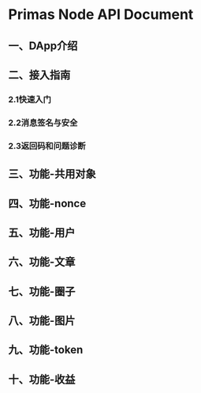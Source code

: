 # Primas Node API Document 
 
## 一、DApp介绍
## 二、接入指南
### 2.1快速入门
### 2.2消息签名与安全
### 2.3返回码和问题诊断
## 三、功能-共用对象
## 四、功能-nonce
## 五、功能-用户
## 六、功能-文章
## 七、功能-圈子
## 八、功能-图片
## 九、功能-token
## 十、功能-收益

